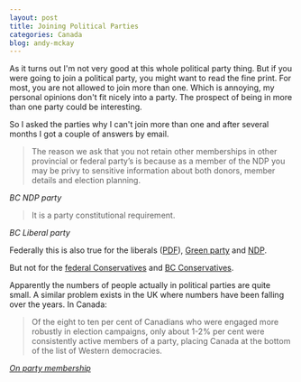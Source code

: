 ```yaml
---
layout: post
title: Joining Political Parties
categories: Canada
blog: andy-mckay
---
```


As it turns out I'm not very good at this whole political party thing. But if you were going to join a political party, you might want to read the fine print. For most, you are not allowed to join more than one. Which is annoying, my personal opinions don't fit nicely into a party. The prospect of being in more than one party could be interesting.

So I asked the parties why I can't join more than one and after several months I got a couple of answers by email.

<blockquote>The reason we ask that you not retain other memberships in other provincial or federal party’s is because as a member of the NDP you may be privy to sensitive information about both donors, member details and election planning.</blockquote>
<cite>BC NDP party</cite>

<blockquote>It is a party constitutional requirement.</blockquote>
<cite>BC Liberal party</cite>

Federally this is also true for the liberals (<a href="http://convention.liberal.ca/files/2011/12/LPC-2009-Constitution-EN-revised-June-18-2011.pdf">PDF</a>), <a href="https://www.greenparty.ca/civicrm/contribute/transact?reset=1&id=1&source=NC.W.UH">Green party</a> and <a href="https://secure.ndp.ca/membership_declaration.html">NDP</a>.

But not for the <a href="https://secure.conservative.ca/donation.aspx?cmp=ml&lang=en">federal Conservatives</a> and <a href="https://secure.bcconservative.ca/?f=membership">BC Conservatives</a>.

Apparently the numbers of people actually in political parties are quite small. A similar problem exists in the UK where numbers have been falling over the years. In Canada:

<blockquote>Of the eight to ten per cent of Canadians who were engaged more robustly in election campaigns, only about 1-2% per cent were consistently active members of a party, placing Canada at the bottom of the list of Western democracies.</blockquote>
<cite><a href="http://thoughtundermined.com/2011/08/23/on-party-membership/">On party membership</cite>


